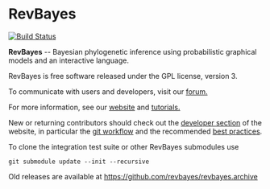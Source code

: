 # RevBayes 

[![Build Status](https://travis-ci.org/revbayes/revbayes.svg?branch=master)](https://travis-ci.org/revbayes/revbayes)

**RevBayes** -- Bayesian phylogenetic inference using probabilistic graphical models and an interactive language.

RevBayes is free software released under the GPL license, version 3.

To communicate with users and developers, visit our [forum.](https://groups.google.com/forum/#!forum/revbayes-users)

For more information, see our [website](http://www.RevBayes.com) and [tutorials.](https://revbayes.github.io/tutorials)

New or returning contributors should check out the [developer section](https://https://revbayes.github.io/developer/) of the website, in particular the [git workflow](https://revbayes.github.io/developer/git-flow.html) and the recommended [best practices](https://revbayes.github.io/developer/best_practices/).

To clone the integration test suite or other RevBayes submodules use

```git submodule update --init --recursive```

Old releases are available at https://github.com/revbayes/revbayes.archive
